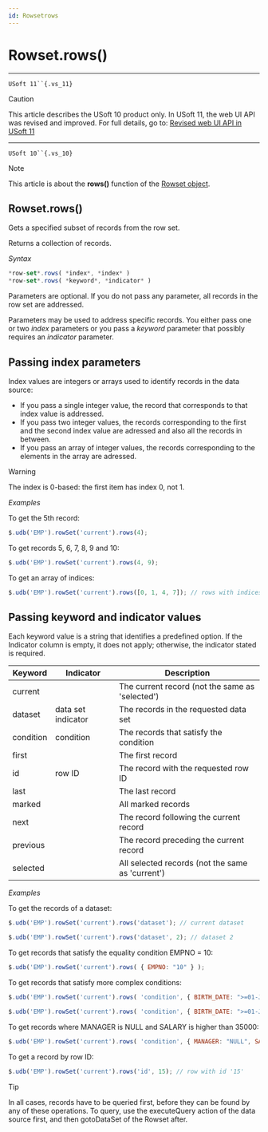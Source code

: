 ```yaml
---
id: Rowsetrows
---
```


# Rowset.rows()



----

`USoft 11``{.vs_11}`

> [!CAUTION]
> This article describes the USoft 10 product only.
> In USoft 11, the web UI API was revised and improved. For full details, go to:
> [Revised web UI API in USoft 11](/docs/Web%20and%20app%20UIs/UDB%20udb/Revised%20web%20UI%20API%20in%20USoft%2011.md)

----

`USoft 10``{.vs_10}`

> [!NOTE]
> This article is about the **rows()** function of the [Rowset object](/docs/Web%20and%20app%20UIs/UDB%20Rowset/UDB%20Rowset%20object.md).

## **Rowset.rows()**

Gets a specified subset of records from the row set.

Returns a collection of records.

*Syntax*

```js
*row-set*.rows( *index*, *index* )
*row-set*.rows( *keyword*, *indicator* )
```

Parameters are optional. If you do not pass any parameter, all records in the row set are addressed.

Parameters may be used to address specific records. You either pass one or two *index* parameters or you pass a *keyword* parameter that possibly requires an *indicator* parameter.

## Passing index parameters

Index values are integers or arrays used to identify records in the data source:

- If you pass a single integer value, the record that corresponds to that index value is addressed.
- If you pass two integer values, the records corresponding to the first and the second index value are adressed and also all the records in between.
- If you pass an array of integer values, the records corresponding to the elements in the array are adressed.

> [!WARNING]
> The index is 0-based: the first item has index 0, not 1.

*Examples*

To get the 5th record:

```js
$.udb('EMP').rowSet('current').rows(4);
```

To get records 5, 6, 7, 8, 9 and 10:

```js
$.udb('EMP').rowSet('current').rows(4, 9);
```

To get an array of indices:

```js
$.udb('EMP').rowSet('current').rows([0, 1, 4, 7]); // rows with indices 0, 1, 4, and 7
```

## Passing keyword and indicator values

Each keyword value is a string that identifies a predefined option. If the Indicator column is empty, it does not apply; otherwise, the indicator stated is required.

|**Keyword**|**Indicator**|**Description**|
|--------|--------|--------|
|current |        |The current record (not the same as 'selected')|
|dataset |data set indicator|The records in the requested data set|
|condition|condition|The records that satisfy the condition|
|first   |        |The first record|
|id      |row ID  |The record with the requested row ID|
|last    |        |The last record|
|marked  |        |All marked records|
|next    |        |The record following the current record|
|previous|        |The record preceding the current record|
|selected|        |All selected records (not the same as 'current')|



*Examples*

To get the records of a dataset:

```js
$.udb('EMP').rowSet('current').rows('dataset'); // current dataset
```

```js
$.udb('EMP').rowSet('current').rows('dataset', 2); // dataset 2
```

To get records that satisfy the equality condition EMPNO = 10:

```js
$.udb('EMP').rowSet('current').rows( { EMPNO: "10" } );
```

To get records that satisfy more complex conditions:

```js
$.udb('EMP').rowSet('current').rows( 'condition', { BIRTH_DATE: ">=01-JAN-1980" } );
```

```js
$.udb('EMP').rowSet('current').rows( 'condition', { BIRTH_DATE: ">=01-JAN-1980&<=01-JAN-2000" } );
```

To get records where MANAGER is NULL and SALARY is higher than 35000:

```js
$.udb('EMP').rowSet('current').rows( 'condition', { MANAGER: "NULL", SALARY: ">35000" } );
```

To get a record by row ID:

```js
$.udb('EMP').rowSet('current').rows('id', 15); // row with id '15'
```

> [!TIP]
> In all cases, records have to be queried first, before they can be found by any of these operations. To query, use the executeQuery action of the data source first, and then gotoDataSet of the Rowset after.